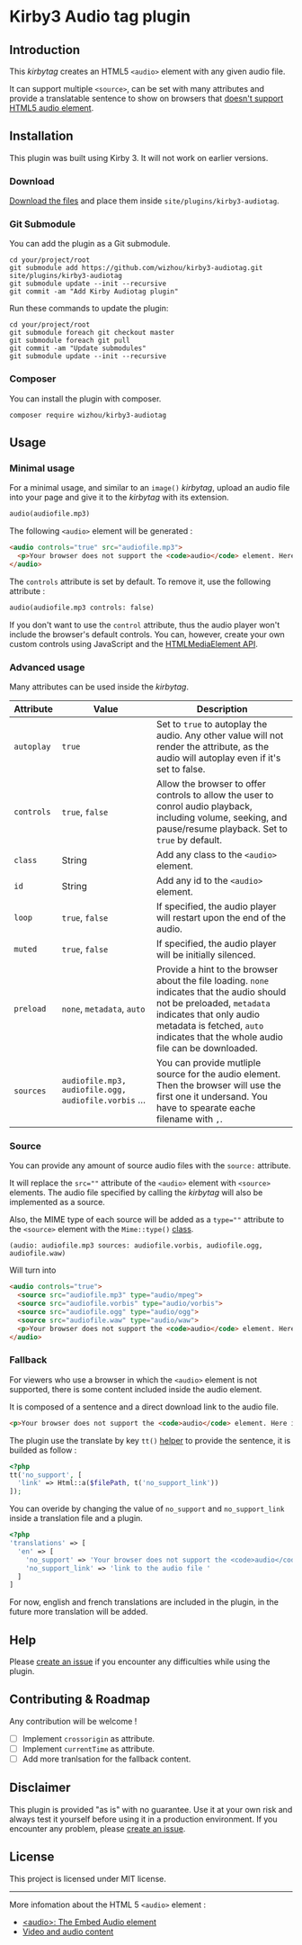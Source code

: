 # Kirby3 Audio tag plugin

## Introduction

This *kirbytag* creates an HTML5 `<audio>` element with any given audio file.

It can support multiple `<source>`, can be set with many attributes and provide a translatable sentence to show on browsers that [doesn't support HTML5 audio element](https://developer.mozilla.org/en-US/docs/Web/HTML/Element/audio#Browser_compatibility).

## Installation
This plugin was built using Kirby 3. It will not work on earlier versions.

### Download

[Download the files](https://github.com/wizhou/kirby3-audiotag/archive/master.zip) and place them inside `site/plugins/kirby3-audiotag`.

### Git Submodule

You can add the plugin as a Git submodule.

~~~~ shell
cd your/project/root
git submodule add https://github.com/wizhou/kirby3-audiotag.git site/plugins/kirby3-audiotag
git submodule update --init --recursive
git commit -am "Add Kirby Audiotag plugin"
~~~~

Run these commands to update the plugin:

~~~~ shell
cd your/project/root
git submodule foreach git checkout master
git submodule foreach git pull
git commit -am "Update submodules"
git submodule update --init --recursive
~~~~

### Composer

You can install the plugin with composer.

~~~~ shell
composer require wizhou/kirby3-audiotag
~~~~

## Usage

### Minimal usage
For a minimal usage, and similar to an `image()` *kirbytag*, upload an audio file into your page and give it to the *kirbytag* with its extension.

~~~~ md
audio(audiofile.mp3)
~~~~

The following `<audio>` element will be generated :

~~~~ html
<audio controls="true" src="audiofile.mp3">
  <p>Your browser does not support the <code>audio</code> element. Here is a <a href="audiofile.mp3">link to the audio file </a> to download it.</p>
</audio>
~~~~

The `controls` attribute is set by default. To remove it, use the following attribute :

~~~~ md
audio(audiofile.mp3 controls: false)
~~~~

If you don't want to use the `control` attribute, thus the audio player won't include the browser's default controls. You can, however, create your own custom controls using JavaScript and the [HTMLMediaElement API](https://developer.mozilla.org/en-US/docs/Web/API/HTMLMediaElement).

### Advanced usage

Many attributes can be used inside the *kirbytag*.

| Attribute | Value | Description |
|-----------|-------|-------------|
| `autoplay` | `true` | Set to `true` to autoplay the audio. Any other value will not render the attribute, as the audio will autoplay even if it's set to false. |
| `controls` | `true`, `false` | Allow the browser to offer controls to allow the user to conrol audio playback, including volume, seeking, and pause/resume playback. Set to `true` by default. |
| `class` | String | Add any class to the `<audio>` element. |
| `id`| String | Add any id to the `<audio>` element.|
| `loop` | `true`, `false` | If specified, the audio player will restart upon the end of the audio. |
| `muted` | `true`, `false` | If specified, the audio player will be initially silenced. |
| `preload` | `none`, `metadata`, `auto` | Provide a hint to the browser about the file loading. `none` indicates that the audio should not be preloaded, `metadata` indicates that only audio metadata is fetched, `auto` indicates that the whole audio file can be downloaded. |
| `sources` | `audiofile.mp3, audiofile.ogg, audiofile.vorbis` … | You can provide mutliple source for the audio element. Then the browser will use the first one it undersand. You have to spearate eache filename with `,`. |


### Source

You can provide any amount of source audio files with the `source:` attribute.

It will replace the `src=""` attribute of the `<audio>` element with `<source>` elements. The audio file specified by calling the *kirbytag* will also be implemented as a source.

Also, the MIME type of each source will be added as a `type=""` attribute to the `<source>` element with the `Mime::type()` [class](https://getkirby.com/docs/reference/tools/mime/type).

~~~~
(audio: audiofile.mp3 sources: audiofile.vorbis, audiofile.ogg, audiofile.waw)
~~~~

Will turn into

~~~~ html
<audio controls="true">
  <source src="audiofile.mp3" type="audio/mpeg">
  <source src="audiofile.vorbis" type="audio/vorbis">
  <source src="audiofile.ogg" type="audio/ogg">
  <source src="audiofile.waw" type="audio/waw">
  <p>Your browser does not support the <code>audio</code> element. Here is a <a href="audiofile.mp3">link to the audio file </a> to download it.</p>
</audio>
~~~~

### Fallback

For viewers who use a browser in which the `<audio>` element is not supported, there is some content included inside the audio element.

It is composed of a sentence and a direct download link to the audio file.

~~~~ html
<p>Your browser does not support the <code>audio</code> element. Here is a <a href="audiofile.mp3">link to the audio file </a> to download it.</p>
~~~~

The plugin use the translate by key `tt()` [helper](https://getkirby.com/docs/reference/templates/helpers/tt) to provide the sentence, it is builded as follow :

~~~~ php
<?php
tt('no_support', [
  'link' => Html::a($filePath, t('no_support_link'))
]);
~~~~

You can overide by changing the value of `no_support` and `no_support_link` inside a translation file and a plugin.

~~~~ php
<?php
'translations' => [
  'en' => [
    'no_support' => 'Your browser does not support the <code>audio</code> element. Here is a { link } to download it.',
    'no_support_link' => 'link to the audio file '
  ]
]
~~~~

For now, english and french translations are included in the plugin, in the future more translation will be added.


## Help

Please [create an issue](https://github.com/wizhou/kirby3-audiotag/issues/new) if you encounter any difficulties while using the plugin.


## Contributing & Roadmap

Any contribution will be welcome !

- [ ] Implement `crossorigin` as attribute.
- [ ] Implement `currentTime` as attribute.
- [ ] Add more tranlsation for the fallback content.

## Disclaimer

This plugin is provided "as is" with no guarantee. Use it at your own risk and always test it yourself before using it in a production environment. If you encounter any problem, please [create an issue](https://github.com/wizhou/kirby3-audiotag/issues/new).

## License

This project is licensed under MIT license.

****

More infomation about the HTML 5 `<audio>` element :
- [\<audio>: The Embed Audio element](https://developer.mozilla.org/en-US/docs/Web/HTML/Element/audio)
- [Video and audio content](https://developer.mozilla.org/en-US/docs/Learn/HTML/Multimedia_and_embedding/Video_and_audio_content)
